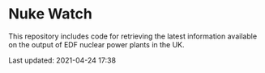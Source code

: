 # Nuke Watch

This repository includes code for retrieving the latest information available on the output of EDF nuclear power plants in the UK.

Last updated: 2021-04-24 17:38